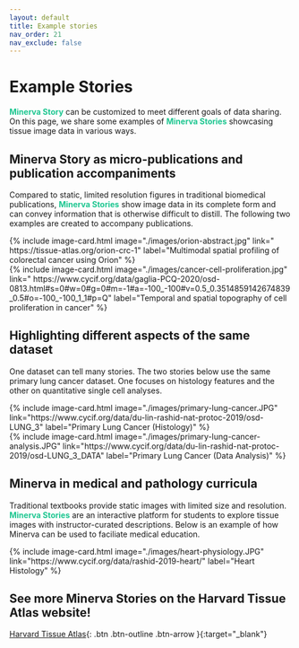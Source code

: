 ```yaml
---
layout: default
title: Example stories
nav_order: 21
nav_exclude: false
---
```

# Example Stories

<span style="color: #1DC690;">**Minerva Story**</span> can be customized to meet different goals of data sharing. On this page, we share some examples of <span style="color: #1DC690;">**Minerva Stories**</span> showcasing tissue image data in various ways.

## Minerva Story as micro-publications and publication accompaniments

Compared to static, limited resolution figures in traditional biomedical publications, <span style="color: #1DC690;">**Minerva Stories**</span> show image data in its complete form and can convey information that is otherwise difficult to distill. The following two examples are created to accompany publications. 

<div class="basic-grid three-column"><!-- grid 3, three column -->

<div markdown="1">
{% include image-card.html 
    image="./images/orion-abstract.jpg"
    link="	https://tissue-atlas.org/orion-crc-1"
    label="Multimodal spatial profiling of colorectal cancer using Orion"
%}
</div>

<div markdown="1">
{% include image-card.html 
    image="./images/cancer-cell-proliferation.jpg"
    link="	https://www.cycif.org/data/gaglia-PCQ-2020/osd-0813.html#s=0#w=0#g=0#m=-1#a=-100_-100#v=0.5_0.3514859142674839_0.5#o=-100_-100_1_1#p=Q"
    label="Temporal and spatial topography of cell proliferation in cancer"
%}
</div>

</div><!-- end grid -->

## Highlighting different aspects of the same dataset

One dataset can tell many stories. The two stories below use the same primary lung cancer dataset. One focuses on histology features and the other on quantitative single cell analyses.

<div class="basic-grid three-column"><!-- grid 1, three column -->

<div markdown="1">
{% include image-card.html 
    image="./images/primary-lung-cancer.JPG"
    link="https://www.cycif.org/data/du-lin-rashid-nat-protoc-2019/osd-LUNG_3"
    label="Primary Lung Cancer (Histology)"
%}
</div>
<div markdown="1">
{% include image-card.html 
    image="./images/primary-lung-cancer-analysis.JPG"
    link="https://www.cycif.org/data/du-lin-rashid-nat-protoc-2019/osd-LUNG_3_DATA"
    label="Primary Lung Cancer (Data Analysis)"
%}
</div>

</div><!-- end grid -->

## Minerva in medical and pathology curricula

Traditional textbooks provide static images with limited size and resolution. <span style="color: #1DC690;">**Minerva Stories**</span> are an interactive platform for students to explore tissue images with instructor-curated descriptions. Below is an example of how Minerva can be used to faciliate medical education.

<div class="basic-grid three-column"><!-- grid 2, three column -->

<div markdown="1">
{% include image-card.html 
    image="./images/heart-physiology.JPG"
    link="https://www.cycif.org/data/rashid-2019-heart/"
    label="Heart Histology"
%}
</div>

</div><!-- end grid -->

## See more Minerva Stories on the Harvard Tissue Atlas website!

[Harvard Tissue Atlas](https://www.tissue-atlas.org/data-explorations){: .btn .btn-outline .btn-arrow }{:target="_blank"}
